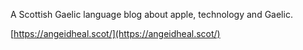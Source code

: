 A Scottish Gaelic language blog about apple, technology and Gaelic.

[https://angeidheal.scot/](https://angeidheal.scot/)
